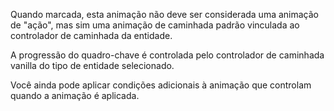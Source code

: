Quando marcada, esta animação não deve ser considerada uma animação de "ação", mas sim uma
animação de caminhada padrão vinculada ao controlador de caminhada da entidade.

A progressão do quadro-chave é controlada pelo controlador de caminhada vanilla do tipo de entidade selecionado.

Você ainda pode aplicar condições adicionais à animação que controlam quando a animação é aplicada.